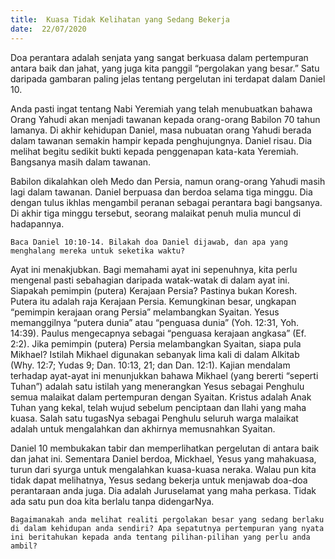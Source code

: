 ```yaml
---
title:  Kuasa Tidak Kelihatan yang Sedang Bekerja
date:  22/07/2020
---
```


Doa perantara adalah senjata yang sangat berkuasa dalam pertempuran antara baik dan jahat, yang juga kita panggil “pergolakan yang besar.” Satu daripada gambaran paling jelas tentang pergelutan ini terdapat dalam Daniel 10.

Anda pasti ingat tentang Nabi Yeremiah yang telah menubuatkan bahawa Orang Yahudi akan menjadi tawanan kepada orang-orang Babilon 70 tahun lamanya. Di akhir kehidupan Daniel, masa nubuatan orang Yahudi berada dalam tawanan semakin hampir kepada penghujungnya. Daniel risau. Dia melihat begitu sedikit bukti kepada penggenapan kata-kata Yeremiah. Bangsanya masih dalam tawanan.

Babilon dikalahkan oleh Medo dan Persia, namun orang-orang Yahudi masih lagi dalam tawanan. Daniel berpuasa dan berdoa selama tiga minggu. Dia dengan tulus ikhlas mengambil peranan sebagai perantara bagi bangsanya. Di akhir tiga minggu tersebut, seorang malaikat penuh mulia muncul di hadapannya.

`Baca Daniel 10:10-14. Bilakah doa Daniel dijawab, dan apa yang menghalang mereka untuk seketika waktu?`

Ayat ini menakjubkan. Bagi memahami ayat ini sepenuhnya, kita perlu mengenal pasti sebahagian daripada watak-watak di dalam ayat ini. Siapakah pemimpin (putera) Kerajaan Persia? Pastinya bukan Koresh. Putera itu adalah raja Kerajaan Persia. Kemungkinan besar, ungkapan “pemimpin kerajaan orang Persia” melambangkan Syaitan. Yesus memanggilnya “putera dunia” atau “penguasa dunia” (Yoh. 12:31, Yoh. 14:39). Paulus mengecapnya sebagai “penguasa kerajaan angkasa” (Ef. 2:2). Jika pemimpin (putera) Persia melambangkan Syaitan, siapa pula Mikhael? Istilah Mikhael digunakan sebanyak lima kali di dalam Alkitab (Why. 12:7; Yudas 9; Dan. 10:13, 21; dan Dan. 12:1). Kajian mendalam terhadap ayat-ayat ini menunjukkan bahawa Mikhael (yang bererti “seperti Tuhan”) adalah satu istilah yang menerangkan Yesus sebagai Penghulu semua malaikat dalam pertempuran dengan Syaitan. Kristus adalah Anak Tuhan yang kekal, telah wujud sebelum penciptaan dan Ilahi yang maha kuasa. Salah satu tugasNya sebagai Penghulu seluruh warga malaikat adalah untuk mengalahkan dan akhirnya memusnahkan Syaitan.

Daniel 10 membukakan tabir dan memperlihatkan pergelutan di antara baik dan jahat ini. Sementara Daniel berdoa, Mickhael, Yesus yang mahakuasa, turun dari syurga untuk mengalahkan kuasa-kuasa neraka. Walau pun kita tidak dapat melihatnya, Yesus sedang bekerja untuk menjawab doa-doa perantaraan anda juga. Dia adalah Juruselamat yang maha perkasa. Tidak ada satu pun doa kita berlalu tanpa didengarNya.

`Bagaimanakah anda melihat realiti pergolakan besar yang sedang berlaku di dalam kehidupan anda sendiri? Apa sepatutnya pertempuran yang nyata ini beritahukan kepada anda tentang pilihan-pilihan yang perlu anda ambil?`